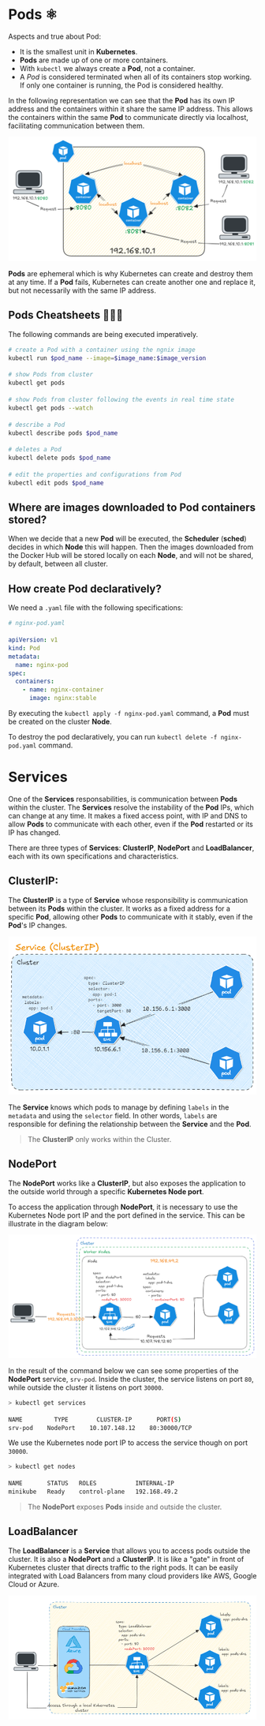 # Pods ⚛️

Aspects and true about Pod:

- It is the smallest unit in **Kubernetes**.
- **Pods** are made up of one or more containers.
- With `kubectl` we always create a **Pod**, not a container.
- A *Pod* is considered terminated when all of its containers stop working. If only one container is running, the Pod is considered healthy.

In the following representation we can see that the **Pod** has its own IP address and the containers within it share the same IP address. This allows the containers within the same **Pod** to communicate directly via localhost, facilitating communication between them.

![Pods and containers communication](Pods-And-Containers-Communcation.png)

**Pods** are ephemeral which is why Kubernetes can create and destroy them at any time. If a **Pod** fails, Kubernetes can create another one and replace it, but not necessarily with the same IP address.

## Pods Cheatsheets 👨🏽‍💻

The following commands are being executed imperatively.

```bash
# create a Pod with a container using the ngnix image
kubectl run $pod_name --image=$image_name:$image_version

# show Pods from cluster
kubectl get pods

# show Pods from cluster following the events in real time state
kubectl get pods --watch

# describe a Pod
kubectl describe pods $pod_name 

# deletes a Pod
kubectl delete pods $pod_name

# edit the properties and configurations from Pod
kubectl edit pods $pod_name
```

## Where are images downloaded to Pod containers stored?

When we decide that a new **Pod** will be executed, the **Scheduler** (**sched**) decides in which **Node** this will happen. Then the images downloaded from the Docker Hub will be stored locally on each **Node**, and will not be shared, by default, between all cluster. 

## How create Pod declaratively?

We need a `.yaml` file with the following specifications:

```yaml
# nginx-pod.yaml

apiVersion: v1
kind: Pod
metadata:
  name: nginx-pod
spec:
  containers:
    - name: nginx-container
      image: nginx:stable
```
By executing the `kubectl apply -f nginx-pod.yaml` command, a **Pod** must be created on the cluster **Node**.

To destroy the pod declaratively, you can run `kubectl delete -f nginx-pod.yaml` command.

# Services 

One of the **Services** responsabilities, is communication between **Pods** within the cluster. The **Services** resolve the instability of the **Pod** IPs, which can change at any time. It makes a fixed access point, with IP and DNS to allow **Pods** to communicate with each other, even if the **Pod** restarted or its IP has changed.

There are three types of **Services**: **ClusterIP**, **NodePort** and **LoadBalancer**, each with its own specifications and characteristics.

## ClusterIP:

The **ClusterIP** is a type of **Service** whose responsibility is communication between its **Pods** within the cluster. It works as a fixed address for a specific **Pod**, allowing other **Pods** to communicate with it stably, even if the **Pod**'s IP changes.

![Services ClusterIP](Services-ClusterIP.png)

The **Service** knows which pods to manage by defining `labels` in the `metadata` and using the `selector` field. In other words, `labels` are responsible for defining the relationship between the **Service** and the **Pod**.

> The **ClusterIP** only works within the Cluster.
## NodePort

The **NodePort** works like a **ClusterIP**, but also exposes the application to the outside world through a specific **Kubernetes Node port**.

To access the application through **NodePort**, it is necessary to use the Kubernetes Node port IP and the port defined in the service. This can be illustrate in the diagram below:

![Services NodePort](Services-NodePort.png)

In the result of the command below we can see some properties of the **NodePort** service, `srv-pod`. Inside the cluster, the service listens on port `80`, while outside the cluster it listens on port `30000`. 

```bash
> kubectl get services

NAME         TYPE        CLUSTER-IP       PORT(S)  
srv-pod    NodePort    10.107.148.12    80:30000/TCP
```

We use the Kubernetes node port IP to access the service though on port `30000`.

```bash
> kubectl get nodes

NAME       STATUS   ROLES           INTERNAL-IP    
minikube   Ready    control-plane   192.168.49.2
```

> The **NodePort** exposes **Pods** inside and outside the cluster.

## LoadBalancer

The **LoadBalancer** is a **Service** that allows you to access pods outside the cluster. It is also a **NodePort** and a **ClusterIP**. It is like a "gate" in front of Kubernetes cluster that directs traffic to the right pods. It can be easily integrated with Load Balancers from many cloud providers like AWS, Google Cloud or Azure.

![Services LoadBalancer](Services-LoadBalancer.png)
